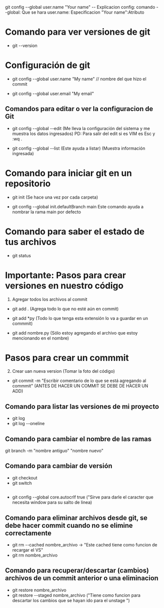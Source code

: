 git   config   --global  user.name   "Your name"
-- Explicacion
config: comando 
--global: Que se hara
user.name: Especificacion 
"Your name":Atributo

# Comando para ver versiones de git
* git --version

# Configuración de git
* git config --global user.name "My name" // nombre del que hizo el commit

* git config --global user.email "My email"

## Comandos para editar o ver la configuracion de Git

- git config --global --edit 
(Me lleva la configuración del sistema y me muestra los datos ingresados)
PD: Para salir del edit si es VIM es Esc y :wq . 

- git config --global --list (Este ayuda a listar) 
(Muestra información ingresada)

# Comando para iniciar git en un repositorio
* git init
(Se hace una vez por cada carpeta)

- git config --global init.defaultBranch main 
Este comando ayuda a nombrar la rama main por defecto


#   Comando para saber el estado de tus archivos
- git status 

# Importante: Pasos para crear versiones en nuestro código
1. Agregar todos los archivos al commit
* git add . 
(Agrega todo lo que no esté aún en commit)

* git add *py
(Todo lo que tenga esta extensión lo va a guardar en un commmit)

* git add nombre.py
(Sólo estoy agregando el archivo que estoy mencionando en el nombre)

# Pasos para crear un commmit
2.  Crear uan nueva version (Tomar la foto del código)
* git commit -m "Escribir comentario de lo que se está agregando al commmit"
(ANTES DE HACER UN COMMIT SE DEBE DE HACER UN ADD)

## Comando para listar las versiones de mi proyecto

- git log 
- git log --oneline

## Comando para cambiar el nombre de las ramas 

git branch -m "nombre antiguo" "nombre nuevo"

## Comando para cambiar de versión

- git checkout <Id del commit o nombre de la rama>
- git switch   <Id del commit o nombre de la rama>

##

- git config --global core.autocrlf true ("Sirve para darle el caracter que necesita window para su salto de linea)

## Comando para eliminar archivos desde git, se debe hacer commit cuando no se elimine correctamente

- git rm --cached nombre_archivo  -> "Este cached tiene  como funcion de recargar el VS"
- git rm nombre_archivo 

## Comando para recuperar/descartar (cambios) archivos de un commit anterior o una eliminacion 

- git restore nombre_archivo 
- git restore --staged nombre_archivo ("Tiene como funcion para descartar los cambios que se hayan ido para el unstage <commit>")